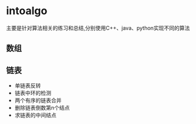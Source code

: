 # intoalgo
主要是针对算法相关的练习和总结,分别使用C++、java、python实现不同的算法

## 数组

## 链表
* 单链表反转
* 链表中环的检测
* 两个有序的链表合并
* 删除链表倒数第n个结点
* 求链表的中间结点